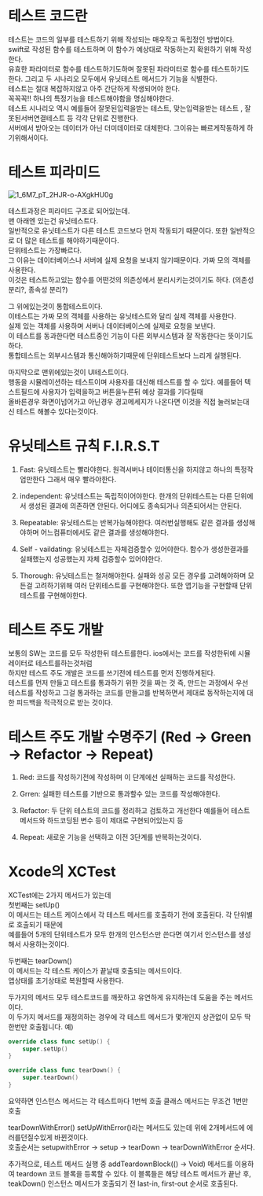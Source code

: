 # 테스트 코드란   
테스트는 코드의 일부를 테스트하기 위해 작성되는 매우작고 독립정인 방법이다.   
swift로 작성된 함수를 테스트하며 이 함수가 예상대로 작동하는지 확윈하기 위해 작성한다.   
유효한 파라미터로 함수를 테스트하기도하며 잘못된 파라미터로 함수를 테스트하기도 한다. 그리고 두 시나리오 모두에서 유닛테스트 메서드가 기능을 식별한다.      
테스트는 절대 복잡하지않고 아주 간단하게 작생되어야 한다.   
꼭꼭꼭!! 하나의 특정기능을 테스트해야함을 명심해야한다.     
테스트 시나리오 역시 예를들어 잘못된입력을받는 테스트, 맞는입력을받는 테스트 , 잘못된서버연결테스트 등 각각 단위로 진행한다.   
서버에서 받아오는 데이터가 아닌 더미데이터로 대체한다. 그이유는 빠르게작동하게 하기위해서이다.   


# 테스트 피라미드
![1_6M7_pT_2HJR-o-AXgkHU0g](https://user-images.githubusercontent.com/93653997/168221847-85f77cb4-dcfc-4145-94d6-2d918350613e.jpeg)

테스트과정은 피라미드 구조로 되어있는데.   
맨 아래엔 있는건 유닛테스트다.   
일반적으로 유닛테스트가 다른 테스트 코드보다 먼저 작동되기 때문이다. 또한 일반적으로 더 많은 테스트를 해야하기때문이다.   
단위테스트는 가장빠르다.   
그 이유는 데이터베이스나 서버에 실제 요청을 보내지 않기때문이다. 가짜 모의 객체를 사용한다.   
이것은 테스트하고있는 함수를 어떤것의 의존성에서 분리시키는것이기도 하다. (의존성 분리?, 종속성 분리?)   
   
      
그 위에있는것이 통합테스트이다.   
이테스트는 가짜 모의 객체를 사용하는 유닛테스트와 달리 실제 객체를 사용한다.   
실제 있는 객체를 사용하며 서버나 데이터베이스에 실제로 요청을 보낸다.   
이 테스트를 동과한다면 테스트중인 기능이 다른 외부시스템과 잘 작동한다는 뜻이기도하다.   
통합테스트는 외부시스템과 통신해야하기때문에 단위테스트보다 느리게 실행된다.   
   
      
마지막으로 맨위에있는것이 UI테스트이다.   
행동을 시뮬레이션하는 테스트이며 사용자를 대신해 테스트를 할 수 있다.
예를들어 텍스트필드에 사용자가 입력을하고 버튼을누른뒤 예상 결과를 기다릴때   
올바른경우 화면이넘어가고 아닌경우 경고메세지가 나온다면 이것을 직접 눌러보는대신 테스트 해볼수 있다는것이다.   

# 유닛테스트 규칙 F.I.R.S.T
1. Fast: 유닛테스트는 빨라야한다. 원격서버나 테이터통신을 하지않고 하나의 특정작업만한다 그래서 매우 빨라야한다.   
   
2. independent: 유닛테스트는 독립적이어야한다. 한개의 단위테스트는 다른 단위에서 생성된 결과에 의존하면 안된다. 어디에도 종속되거나 의존되어서는 안된다.   
   
3. Repeatable: 유닛테스트는 반복가능해야한다. 여러번실행해도 같은 결과를 생성해야하며 어느컴퓨터에서도 같은 결과를 생성해야한다. 

4. Self - vaildating: 유닛테스트는 자체검증할수 있어야한다. 함수가 생성한결과를 실패했는지 성공했는지 자체 검증할수 있어야한다.

5. Thorough: 유닛테스트는 철저해야한다. 실패와 성공 모든 경우를 고려해야하며 모든걸 고려하기위해 여러 단위테스트를 구현해야한다. 또한 앱기능을 구현할때 단위테스트를 구현해야한다.
   


# 테스트 주도 개발
보통의 SW는 코드를 모두 작성한뒤 테스트를한다. ios에서는 코드를 작성한뒤에 시뮬레이터로 테스트를하는것처럼   
하지만 테스트 주도 개발은 코드를 쓰기전에 테스트를 먼저 진행하게된다.   
테스트를 먼저 만들고 테스트를 통과하기 위한 것을 짜는 것 즉, 만드는 과정에서 우선 테스트를 작성하고 그걸 통과하는 코드를 만들고를 반복하면서 제대로 동작하는지에 대한 피드백을 적극적으로 받는 것이다. 
   


# 테스트 주도 개발 수명주기 (Red -> Green -> Refactor -> Repeat)
1. Red: 코드를 작성하기전에 작성하며 이 단계에선 실패하는 코드를 작성한다.   
   
2. Grren: 실패한 테스트를 기반으로 통과할수 있는 코드를 작성해야한다.   
   
3. Refactor: 두 단위 테스트의 코드를 정리하고 검토하고 개선한다 예를들어 테스트메서드와 하드코딩된 변수 등이 제대로 구현되어있는지 등   
   
4. Repeat: 새로운 기능을 선택하고 이전 3단계를 반복하는것이다.   
   


# Xcode의 XCTest
XCTest에는 2가지 메서드가 있는데   
첫번째는 setUp()   
이 메서드는 테스트 케이스에서 각 테스트 메서드를 호출하기 전에 호출된다. 각 단위별로 호출되기 때문에   
예를들어 5개의 단위테스트가 모두 한개의 인스턴스만 쓴다면 여기서 인스턴스를 생성해서 사용하는것이다.  
    
두번째는 tearDown()   
이 메서드는 각 테스트 케이스가 끝날때 호출되는 메서드이다.   
앱상태를 초기상태로 복원할때 사용한다.   

두가지의 메서드 모두 테스트코드를 깨끗하고 유연하게 유지하는데 도움을 주는 메서드이다.    
이 두가지 메서드를 재정의하는 경우에 각 테스트 메서드가 몇개인지 상관없이 모두 딱 한번만 호출됩니다. 예)   
```swift
override class func setUp() {
    super.setUp()
}

override class func tearDown() {
    super.tearDown()
}
```

요약하면 인스턴스 메서드는 각 테스트마다 1번씩 호출 클래스 메서드는 무조건 1번만 호출    
   
tearDownWithError()    setUpWithError()라는 메서드도 있는데 위에 2개메서드에 에러를던질수있게 바뀐것이다.   
호출순서는 setupwithError -> setup -> tearDown -> tearDownWithError 순서다.   
   
추가적으로, 테스트 메서드 실행 중 addTeardownBlock(() -> Void) 메서드를 이용하여 teardown 코드 블록을 등록할 수 있다. 이 블록들은 해당 테스트 메서드가 끝난 후, teakDown() 인스턴스 메서드가 호출되기 전 last-in, first-out 순서로 호출된다.   